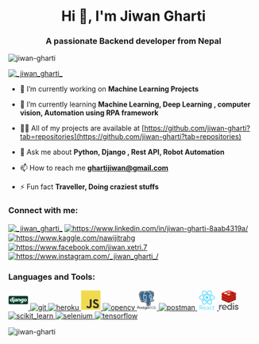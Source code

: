<h1 align="center">Hi 👋, I'm Jiwan Gharti</h1>
<h3 align="center">A passionate Backend developer from Nepal</h3>

<p align="left"> <img src="https://komarev.com/ghpvc/?username=jiwan-gharti&label=Profile%20views&color=0e75b6&style=flat" alt="jiwan-gharti" /> </p>

<p align="left"> <a href="https://twitter.com/_jiwan_gharti_" target="blank"><img src="https://img.shields.io/twitter/follow/_jiwan_gharti_?logo=twitter&style=for-the-badge" alt="_jiwan_gharti_" /></a> </p>

- 🔭 I’m currently working on **Machine Learning Projects**

- 🌱 I’m currently learning **Machine Learning, Deep Learning , computer vision, Automation using RPA framework**

- 👨‍💻 All of my projects are available at [https://github.com/jiwan-gharti?tab=repositories](https://github.com/jiwan-gharti?tab=repositories)

- 💬 Ask me about **Python, Django , Rest API, Robot Automation**

- 📫 How to reach me **ghartijiwan@gmail.com**

- ⚡ Fun fact **Traveller, Doing craziest stuffs**

<h3 align="left">Connect with me:</h3>
<p align="left">
<a href="https://twitter.com/_jiwan_gharti_" target="blank"><img align="center" src="https://raw.githubusercontent.com/rahuldkjain/github-profile-readme-generator/master/src/images/icons/Social/twitter.svg" alt="_jiwan_gharti_" height="30" width="40" /></a>
<a href="https://www.linkedin.com/in/jiwan-gharti-8aab4319a/" target="blank"><img align="center" src="https://raw.githubusercontent.com/rahuldkjain/github-profile-readme-generator/master/src/images/icons/Social/linked-in-alt.svg" alt="https://www.linkedin.com/in/jiwan-gharti-8aab4319a/" height="30" width="40" /></a>
<a href="https://www.kaggle.com/nawijitrahg" target="blank"><img align="center" src="https://raw.githubusercontent.com/rahuldkjain/github-profile-readme-generator/master/src/images/icons/Social/kaggle.svg" alt="https://www.kaggle.com/nawijitrahg" height="30" width="40" /></a>
<a href="https://www.facebook.com/jiwan.xetri.7" target="blank"><img align="center" src="https://raw.githubusercontent.com/rahuldkjain/github-profile-readme-generator/master/src/images/icons/Social/facebook.svg" alt="https://www.facebook.com/jiwan.xetri.7" height="30" width="40" /></a>
<a href="https://www.instagram.com/_jiwan_gharti_/" target="blank"><img align="center" src="https://raw.githubusercontent.com/rahuldkjain/github-profile-readme-generator/master/src/images/icons/Social/instagram.svg" alt="https://www.instagram.com/_jiwan_gharti_/" height="30" width="40" /></a>
</p>

<h3 align="left">Languages and Tools:</h3>
<p align="left"> <a href="https://www.djangoproject.com/" target="_blank" rel="noreferrer"> <img src="https://raw.githubusercontent.com/devicons/devicon/master/icons/django/django-original.svg" alt="django" width="40" height="40"/> </a> <a href="https://git-scm.com/" target="_blank" rel="noreferrer"> <img src="https://www.vectorlogo.zone/logos/git-scm/git-scm-icon.svg" alt="git" width="40" height="40"/> </a> <a href="https://heroku.com" target="_blank" rel="noreferrer"> <img src="https://www.vectorlogo.zone/logos/heroku/heroku-icon.svg" alt="heroku" width="40" height="40"/> </a> <a href="https://developer.mozilla.org/en-US/docs/Web/JavaScript" target="_blank" rel="noreferrer"> <img src="https://raw.githubusercontent.com/devicons/devicon/master/icons/javascript/javascript-original.svg" alt="javascript" width="40" height="40"/> </a> <a href="https://opencv.org/" target="_blank" rel="noreferrer"> <img src="https://www.vectorlogo.zone/logos/opencv/opencv-icon.svg" alt="opencv" width="40" height="40"/> </a> <a href="https://www.postgresql.org" target="_blank" rel="noreferrer"> <img src="https://raw.githubusercontent.com/devicons/devicon/master/icons/postgresql/postgresql-original-wordmark.svg" alt="postgresql" width="40" height="40"/> </a> <a href="https://postman.com" target="_blank" rel="noreferrer"> <img src="https://www.vectorlogo.zone/logos/getpostman/getpostman-icon.svg" alt="postman" width="40" height="40"/> </a> <a href="https://reactjs.org/" target="_blank" rel="noreferrer"> <img src="https://raw.githubusercontent.com/devicons/devicon/master/icons/react/react-original-wordmark.svg" alt="react" width="40" height="40"/> </a> <a href="https://redis.io" target="_blank" rel="noreferrer"> <img src="https://raw.githubusercontent.com/devicons/devicon/master/icons/redis/redis-original-wordmark.svg" alt="redis" width="40" height="40"/> </a> <a href="https://scikit-learn.org/" target="_blank" rel="noreferrer"> <img src="https://upload.wikimedia.org/wikipedia/commons/0/05/Scikit_learn_logo_small.svg" alt="scikit_learn" width="40" height="40"/> </a> <a href="https://www.selenium.dev" target="_blank" rel="noreferrer"> <img src="https://raw.githubusercontent.com/detain/svg-logos/780f25886640cef088af994181646db2f6b1a3f8/svg/selenium-logo.svg" alt="selenium" width="40" height="40"/> </a> <a href="https://www.tensorflow.org" target="_blank" rel="noreferrer"> <img src="https://www.vectorlogo.zone/logos/tensorflow/tensorflow-icon.svg" alt="tensorflow" width="40" height="40"/> </a> </p>

<p><img align="center" src="https://github-readme-stats.vercel.app/api/top-langs?username=jiwan-gharti&show_icons=true&locale=en&layout=compact" alt="jiwan-gharti" /></p>


